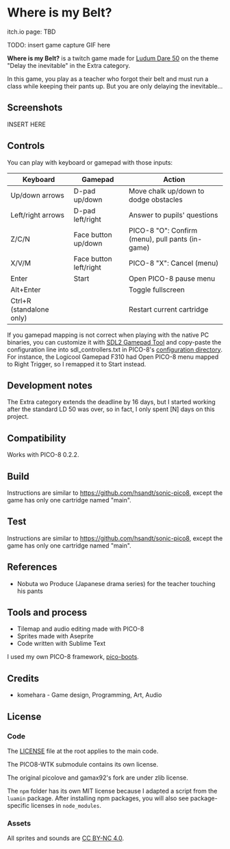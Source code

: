 # Where is my Belt?

itch.io page: TBD

TODO: insert game capture GIF here

**Where is my Belt?** is a twitch game made for [Ludum Dare 50](https://ldjam.com/events/ludum-dare/50/) on the theme "Delay the inevitable" in the Extra category.

In this game, you play as a teacher who forgot their belt and must run a class while keeping their pants up. But you are only delaying the inevitable...

## Screenshots

INSERT HERE

## Controls

You can play with keyboard or gamepad with those inputs:

| Keyboard                 | Gamepad                | Action                                           |
|--------------------------|------------------------|--------------------------------------------------|
| Up/down arrows           | D-pad up/down          | Move chalk up/down to dodge obstacles            |
| Left/right arrows        | D-pad left/right       | Answer to pupils' questions                      |
| Z/C/N                    | Face button up/down    | PICO-8 "O": Confirm (menu), pull pants (in-game) |
| X/V/M                    | Face button left/right | PICO-8 "X": Cancel (menu)                        |
| Enter                    | Start                  | Open PICO-8 pause menu                           |
| Alt+Enter                |                        | Toggle fullscreen                                |
| Ctrl+R (standalone only) |                        | Restart current cartridge                        |

If you gamepad mapping is not correct when playing with the native PC binaries, you can customize it with [SDL2 Gamepad Tool](https://www.generalarcade.com/gamepadtool) and copy-paste the configuration line into sdl_controllers.txt in PICO-8's [configuration directory](https://pico-8.fandom.com/wiki/Configuration). For instance, the Logicool Gamepad F310 had Open PICO-8 menu mapped to Right Trigger, so I remapped it to Start instead.

## Development notes

The Extra category extends the deadline by 16 days, but I started working after the standard LD 50 was over, so in fact, I only spent [N] days on this project.

## Compatibility

Works with PICO-8 0.2.2.

## Build

Instructions are similar to https://github.com/hsandt/sonic-pico8, except the game has only one cartridge named "main".

## Test

Instructions are similar to https://github.com/hsandt/sonic-pico8, except the game has only one cartridge named "main".

## References

* Nobuta wo Produce (Japanese drama series) for the teacher touching his pants

## Tools and process

* Tilemap and audio editing made with PICO-8
* Sprites made with Aseprite
* Code written with Sublime Text

I used my own PICO-8 framework, [pico-boots](https://github.com/hsandt/pico-boots).

## Credits

* komehara - Game design, Programming, Art, Audio

## License

### Code

The [LICENSE](LICENSE) file at the root applies to the main code.

The PICO8-WTK submodule contains its own license.

The original picolove and gamax92's fork are under zlib license.

The `npm` folder has its own MIT license because I adapted a script from the `luamin` package. After installing npm packages, you will also see package-specific licenses in `node_modules`.

### Assets

All sprites and sounds are [CC BY-NC 4.0](https://creativecommons.org/licenses/by-nc/4.0/).
